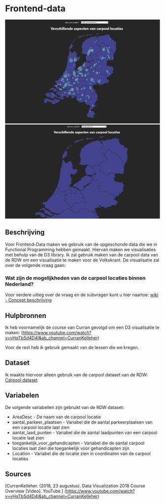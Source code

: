 # Frontend-data
   ![Visu 1](https://github.com/lamartm/frontend-data/blob/master/images/visu%201.PNG)
   ![Visu 2](https://github.com/lamartm/frontend-data/blob/master/images/visu%202.PNG)
   
## Beschrijving
Voor Frontend-Data maken we gebruik van de opgeschonde data die we in Functional Programming hebben gemaakt. Hiervan maken we visualisaties met behulp van de D3 library.
Ik zal gebruik maken van de carpool data van de RDW om een visualisatie te maken voor de Volkskrant. De visualisatie zal over de volgende vraag gaan:

### Wat zijn de mogelijkheden van de carpool locaties binnen Nederland?

Voor verdere uitleg over de vraag en de subvragen kunt u hier naartoe:
[wiki -  Concept beschrijving](google.com)

## Hulpbronnen
Ik heb voornamelijk de course van Curran gevolgd om een D3 visualisatie te maken: 
(https://www.youtube.com/watch?v=vHqTbSd4D4I&ab_channel=CurranKelleher)

Voor de rest heb ik gebruik gemaakt van de lessen die we kregen.

## Dataset
Ik maakte hiervoor alleen gebruik van de carpool dataset van de RDW:
[Carpool dataset](https://opendata.rdw.nl/Parkeren/GEO-Carpool/9c54-cmfx)

## Variabelen

De volgende variabellen zijn gebruikt van de RDW dataset:

- AreaDesc - De naam van de carpool locatie
- aantal_parkeer_plaatsen - Variabel die de aantal parkeerplaatsen van een carpool locatie laat zien
- aantal_laad_punten - Variabel die de aantal laadpunten van een carpool locatie laat zien
- toegankelijk_voor_gehandicapten - Variabel die de aantal carpool locaties laat zien die toegankelijk voor gehandicapten zijn
- Location -  Variabel die de locatie zien in coordinaten van de carpool locaties

## Sources
[CurranKelleher. (2018, 23 augustus). Data Visualization 2018 Course Overview [Video]. YouTube.]
(https://www.youtube.com/watch?v=vHqTbSd4D4I&ab_channel=CurranKelleher)
